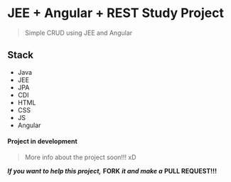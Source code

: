 # JEE + Angular + REST Study Project
> Simple CRUD using JEE and Angular

## Stack
- Java
- JEE
- JPA
- CDI
- HTML
- CSS
- JS
- Angular

#### Project in development
> More info about the project soon!!! xD

***If you want to help this project,*** **FORK** ***it and make a*** **PULL REQUEST!!!**

